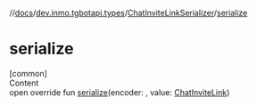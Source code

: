 //[docs](../../../index.md)/[dev.inmo.tgbotapi.types](../index.md)/[ChatInviteLinkSerializer](index.md)/[serialize](serialize.md)



# serialize  
[common]  
Content  
open override fun [serialize](serialize.md)(encoder: , value: [ChatInviteLink](../-chat-invite-link/index.md))  



